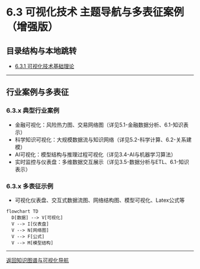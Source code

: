 # 6.3 可视化技术 主题导航与多表征案例（增强版）

## 目录结构与本地跳转

- [6.3.1 可视化技术基础理论](./6.3.1-可视化技术基础理论.md)

---

## 行业案例与多表征

### 6.3.x 典型行业案例

- 金融可视化：风险热力图、交易网络图（详见5.1-金融数据分析、6.1-知识表示）
- 科学知识可视化：大规模数据流与知识网络（详见5.2-科学计算、6.2-关系建模）
- AI可视化：模型结构与推理过程可视化（详见3.4-AI与机器学习算法）
- 实时监控与仪表盘：多维数据交互展示（详见3.5-数据分析与ETL、6.1-知识表示）

### 6.3.x 多表征示例

- 可视化仪表盘、交互式数据流图、网络结构图、模型可视化、Latex公式等

```mermaid
flowchart TD
  D[数据] --> V[可视化]
  V --> I[仪表盘]
  V --> N[网络图]
  V --> F[公式]
  V --> M[模型结构]
```

---

[返回知识图谱与可视化导航](../README.md)
